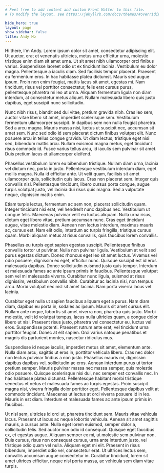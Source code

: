 ```yaml
---
# Feel free to add content and custom Front Matter to this file.
# To modify the layout, see https://jekyllrb.com/docs/themes/#overriding-theme-defaults

hide_hero: true
layout: page
show_sidebar: false
title: Andy Ho
---
```


Hi there, I'm Andy. Lorem ipsum dolor sit amet, consectetur adipiscing elit. Ut auctor, erat et venenatis ultricies, metus urna efficitur urna, molestie tristique enim diam sit amet urna. Ut sit amet nibh ullamcorper orci finibus varius. Suspendisse laoreet odio ut ex tincidunt lacinia. Vestibulum eu dolor magna. Pellentesque a iaculis diam. Sed facilisis tempor placerat. Praesent eu fermentum eros. In hac habitasse platea dictumst. Mauris sed augue ipsum. Proin non enim feugiat, mattis lacus sit amet, egestas mi. Nam tincidunt, risus vel porttitor consectetur, felis erat cursus purus, pellentesque pharetra mi leo ut urna. Aliquam fermentum ligula non diam interdum, at consectetur metus aliquet. Nullam malesuada libero quis justo dapibus, eget suscipit nunc sollicitudin.

Nunc nibh risus, blandit sed dui vitae, pretium gravida nibh. Cras leo sem, auctor vitae libero sit amet, imperdiet scelerisque sem. Vestibulum fermentum ullamcorper suscipit. In dapibus sem non nulla feugiat pharetra. Sed a arcu magna. Mauris massa nisi, luctus ut suscipit nec, accumsan sit amet sem. Nunc sed odio id sem placerat dictum finibus volutpat elit. Nunc posuere arcu in tellus congue gravida. Ut diam lectus, tristique eget nisi sed, bibendum mattis arcu. Nullam euismod magna metus, eget tincidunt risus commodo id. Fusce varius tellus arcu, id iaculis sem pulvinar sit amet. Duis pretium lacus et ullamcorper eleifend.

Phasellus vestibulum lorem eu bibendum tristique. Nullam diam urna, lacinia vel dictum nec, porta in justo. Pellentesque vestibulum interdum diam, eget mollis magna. Nulla id efficitur ante. Ut velit quam, facilisis sit amet ullamcorper quis, sollicitudin quis lacus. Cras non placerat sem. Integer quis convallis nisl. Pellentesque tincidunt, libero cursus porta congue, augue turpis volutpat justo, vel lacinia dui risus quis magna. Sed a vulputate neque, dignissim mattis enim.

Etiam turpis lectus, fermentum ac sem non, placerat sollicitudin quam. Integer tincidunt nisi erat, vel hendrerit nunc dapibus nec. Vestibulum ut congue felis. Maecenas pulvinar velit eu luctus aliquam. Nulla urna risus, dictum eget libero vitae, pretium accumsan nunc. Cras eget tincidunt augue, vitae molestie diam. Aenean non lectus interdum, maximus mauris ac, cursus est. Nam elit odio, interdum ac turpis fringilla, tristique cursus quam. Morbi aliquam metus at risus convallis, quis faucibus lorem convallis.

Phasellus eu turpis eget sapien egestas suscipit. Pellentesque finibus convallis tortor ut pulvinar. Nulla non pulvinar ligula. Vestibulum at velit sed purus egestas dictum. Donec rhoncus eget leo sit amet luctus. Vivamus vel odio posuere, dignissim ex eget, efficitur nunc. Quisque suscipit est id eros malesuada dapibus. Donec sollicitudin euismod justo quis tempor. Interdum et malesuada fames ac ante ipsum primis in faucibus. Pellentesque volutpat sem vel mi malesuada viverra. Curabitur nunc ligula, euismod at risus dignissim, vestibulum convallis nibh. Curabitur ac lacinia nisi, non tempus arcu. Morbi volutpat nec nisl sit amet lacinia. Nam porta viverra lacus vel lacinia.

Curabitur eget nulla ut sapien faucibus aliquam eget a purus. Nam diam diam, dapibus eu porta in, sodales ac ipsum. Mauris sit amet cursus elit. Nullam ante neque, lobortis sit amet viverra non, pharetra quis justo. Morbi molestie, velit id volutpat tempus, lacus nulla ultricies quam, a congue dolor libero ut nisl. Praesent risus justo, pharetra vel consectetur eu, luctus vel eros. Suspendisse potenti. Praesent rutrum ante erat, vel tincidunt urna porttitor feugiat. Donec at elit sapien. Orci varius natoque penatibus et magnis dis parturient montes, nascetur ridiculus mus.

Suspendisse id neque iaculis, imperdiet metus sit amet, elementum ante. Nulla diam arcu, sagittis ut eros in, porttitor vehicula libero. Cras nec dolor non lectus pulvinar finibus a non justo. Phasellus mauris mi, dignissim dapibus dapibus vel, sollicitudin ac eros. Aenean interdum purus ut tortor pretium semper. Mauris pulvinar massa nec massa semper, quis molestie odio posuere. Quisque scelerisque nisi dui, nec semper est convallis nec. In hac habitasse platea dictumst. Pellentesque habitant morbi tristique senectus et netus et malesuada fames ac turpis egestas. Proin suscipit magna nisi, viverra fringilla dolor porttitor eget. Pellentesque dapibus velit at commodo tincidunt. Maecenas ut lectus at orci viverra posuere id in leo. Mauris in est diam. Interdum et malesuada fames ac ante ipsum primis in faucibus.

Ut nisl sem, ultricies id orci ut, pharetra tincidunt sem. Mauris vitae vehicula lacus. Praesent ut lacus ac neque lobortis vehicula. Aenean sit amet sagittis mauris, a cursus ante. Nulla eget lorem euismod, semper dolor a, sollicitudin felis. Sed auctor non odio id consequat. Quisque eget faucibus ex, et egestas augue. Aliquam semper ex mi, ut molestie sem pulvinar non. Duis cursus, risus non consequat cursus, urna ante interdum justo, vel tristique odio quam vel nulla. Aliquam eget mi elit. Praesent in risus bibendum, imperdiet odio vel, consectetur erat. Ut ultrices lectus sem, convallis accumsan augue consectetur in. Curabitur tincidunt, lorem sit amet ultrices efficitur, neque nisl porta massa, ac vehicula sem diam vitae turpis.